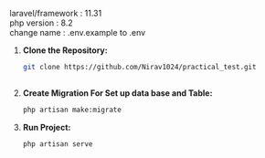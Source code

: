 
<span> laravel/framework : 11.31 </span><br>
<span> php version : 8.2 </span><br>
<span>change name : .env.example to .env </span>

1. **Clone the Repository:**

   ```bash
   git clone https://github.com/Nirav1024/practical_test.git
  

2. **Create Migration For Set up data base and Table:**
    ```bash
    php artisan make:migrate
    ```

3. **Run Project:**
      ```bash
    php artisan serve
    ```





